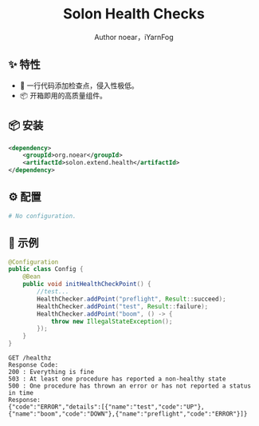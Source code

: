 <h1 align="center">Solon Health Checks</h1>

<div align="center">
Author noear，iYarnFog
</div>

## ✨ 特性

- 🌈 一行代码添加检查点，侵入性极低。
- 📦 开箱即用的高质量组件。

## 📦 安装

```xml
<dependency>
    <groupId>org.noear</groupId>
    <artifactId>solon.extend.health</artifactId>
</dependency>
```

## ⚙️ 配置

```yaml
# No configuration.
```

## 🔨 示例

```java
@Configuration
public class Config {
    @Bean
    public void initHealthCheckPoint() {
        //test...
        HealthChecker.addPoint("preflight", Result::succeed);
        HealthChecker.addPoint("test", Result::failure);
        HealthChecker.addPoint("boom", () -> {
            throw new IllegalStateException();
        });
    }
}
```

```text
GET /healthz
Response Code:
200 : Everything is fine
503 : At least one procedure has reported a non-healthy state
500 : One procedure has thrown an error or has not reported a status in time
Response:
{"code":"ERROR","details":[{"name":"test","code":"UP"},{"name":"boom","code":"DOWN"},{"name":"preflight","code":"ERROR"}]}
```